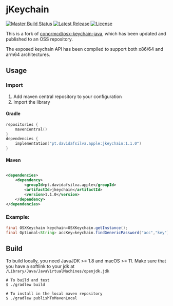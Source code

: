 # jKeychain

[![Master Build Status](https://img.shields.io/github/workflow/status/davidafsilva/jkeychain/Master%20Build?label=Build&style=flat-square)](https://github.com/davidafsilva/jkeychain/actions?query=workflow%3A%22Master+Build%22+branch%3Amaster)
[![Latest Release](https://img.shields.io/maven-central/v/pt.davidafsilva.apple/jkeychain?color=brightgreen&label=Latest%20Release&style=flat-square)](https://repo1.maven.org/maven2/pt/davidafsilva/vertx/jkeychain)
[![License](https://img.shields.io/github/license/davidafsilva/jkeychain?color=brightgreen&label=License&logo=License&style=flat-square)](https://opensource.org/licenses/BSD-2-Clause)

This is a fork of [conormcd/osx-keychain-java](https://github.com/conormcd/osx-keychain-java), which has been updated
and published to an OSS repository.

The exposed keychain API has been compiled to support both x86/64 and arm64 architectures.

## Usage

### Import
1. Add maven central repository to your configuration
2. Import the library

#### Gradle
```kotlin
repositories {
    mavenCentral()
}
dependencies {
    implementation("pt.davidafsilva.apple:jkeychain:1.1.0")
}
```

#### Maven
```xml

<dependencies>
    <dependency>
        <groupId>pt.davidafsilva.apple</groupId>
        <artifactId>jkeychain</artifactId>
        <version>1.1.0</version>
    </dependency>
</dependencies>
```

### Example:

```java
final OSXKeychain keychain=OSXKeychain.getInstance();
final Optional<String> accKey=keychain.findGenericPassword("acc","key");
```

## Build

To build locally, you need JavaJDK >= 1.8 and macOS >= 11. Make sure that you have a softlink to your jdk
at `/Library/Java/JavaVirtualMachines/openjdk.jdk`

```shell
# To build and test
$ ./gradlew build

# To install in the local maven repository
$ ./gradlew publishToMavenLocal
```
